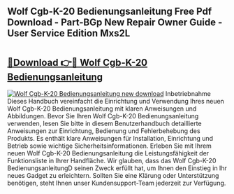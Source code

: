 ## Wolf Cgb-K-20 Bedienungsanleitung Free Pdf Download - Part-BGp New Repair Owner Guide - User Service Edition Mxs2L

# <h2><a href="http://df63qd.blite.top/?on=Wolf+Cgb-K-20+Bedienungsanleitung">🔗Download 👉🔴 Wolf Cgb-K-20 Bedienungsanleitung</a></h2>

[![Wolf Cgb-K-20 Bedienungsanleitung new download](https://i.imgur.com/lujVjoI.png)](http://df63qd.blite.top/?on=Wolf+Cgb-K-20+Bedienungsanleitung)
Inbetriebnahme Dieses Handbuch vereinfacht die Einrichtung und Verwendung Ihres neuen Wolf Cgb-K-20 Bedienungsanleitung mit klaren Anweisungen und Abbildungen. Bevor Sie Ihren Wolf Cgb-K-20 Bedienungsanleitung verwenden, lesen Sie bitte in diesem Benutzerhandbuch detaillierte Anweisungen zur Einrichtung, Bedienung und Fehlerbehebung des Produkts. Es enthält klare Anweisungen für Installation, Einrichtung und Betrieb sowie wichtige Sicherheitsinformationen. Erleben Sie mit Ihrem neuen Wolf Cgb-K-20 Bedienungsanleitung die Leistungsfähigkeit der Funktionsliste in Ihrer Handfläche. Wir glauben, dass das Wolf Cgb-K-20 BedienungsanleitungD seinen Zweck erfüllt hat, um Ihnen den Einstieg in Ihr neues Gadget zu erleichtern. Sollten Sie eine Klärung oder Unterstützung benötigen, steht Ihnen unser Kundensupport-Team jederzeit zur Verfügung.
